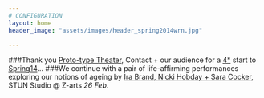 ```yaml
---
# CONFIGURATION
layout: home
header_image: "assets/images/header_spring2014wrn.jpg"

---
```

###Thank you [Proto-type Theater](/current/2014-spring/prototype), Contact + our audience for a [4\*](http://www.thepublicreviews.com/the-good-the-god-and-the-guillotine-contact-manchester) start to [Spring14](/current/2014-spring)...
###We continue with a pair of life-affirming performances exploring our notions of ageing by [Ira Brand, Nicki Hobday + Sara Cocker](/current/2014-spring/age), STUN Studio @ Z-arts *26 Feb*.
